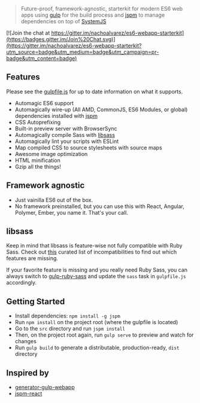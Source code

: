 > Future-proof, framework-agnostic, starterkit for modern ES6 web apps using [gulp](http://gulpjs.com/) for the build process and [jspm](http://jspm.io/) to manage dependencies on top of [SystemJS](https://github.com/systemjs/systemjs)

[![Join the chat at https://gitter.im/nachoaIvarez/es6-webapp-starterkit](https://badges.gitter.im/Join%20Chat.svg)](https://gitter.im/nachoaIvarez/es6-webapp-starterkit?utm_source=badge&utm_medium=badge&utm_campaign=pr-badge&utm_content=badge)

## Features

Please see the [gulpfile.js](./gulpfile.js) for up to date information on what it supports.

* Automagic ES6 support
* Automagically wire-up (All AMD, CommonJS, ES6 Modules, or global) dependencies installed with [jspm](http://jspm.io/)
* CSS Autoprefixing
* Built-in preview server with BrowserSync
* Automagically compile Sass with [libsass](http://libsass.org)
* Automagically lint your scripts with ESLint
* Map compiled CSS to source stylesheets with source maps
* Awesome image optimization
* HTML minification
* Gzip all the things!


## Framework agnostic

* Just vainilla ES6 out of the box.
* No framework preinstalled, but you can use this with React, Angular, Polymer, Ember, you name it. That's your call.


## libsass

Keep in mind that libsass is feature-wise not fully compatible with Ruby Sass. Check out [this](http://sass-compatibility.github.io) curated list of incompatibilities to find out which features are missing.

If your favorite feature is missing and you really need Ruby Sass, you can always switch to [gulp-ruby-sass](https://github.com/sindresorhus/gulp-ruby-sass) and update the `sass` task in `gulpfile.js` accordingly.


## Getting Started

- Install dependencies: `npm install -g jspm`
- Run `npm install` on the project root (where the gulpfile is located)
- Go to the `src` directory and run `jspm install`
- Then, on the project root again, run `gulp serve` to preview and watch for changes
- Run `gulp build` to generate a distributable, production-ready, `dist` directory

## Inspired by
- [generator-gulp-webapp](https://github.com/yeoman/generator-gulp-webapp)
- [jspm-react](https://github.com/tinkertrain/jspm-react)
